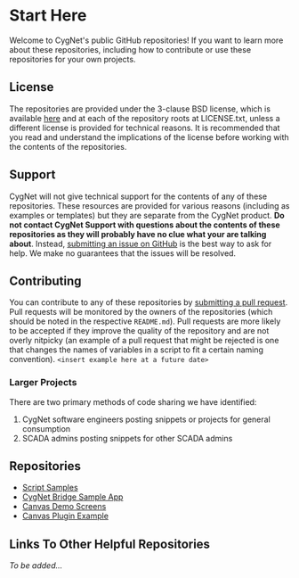 # Start Here

Welcome to CygNet's public GitHub repositories! If you want to learn more about these repositories, including how to contribute or use these repositories for your own projects.

## License

The repositories are provided under the 3-clause BSD license, which is available [here](https://opensource.org/licenses/BSD-3-Clause) and at each of the repository roots at LICENSE.txt, unless a different license is provided for technical reasons. It is recommended that you read and understand the implications of the license before working with the contents of the repositories.

## Support

CygNet will not give technical support for the contents of any of these repositories. These resources are provided for various reasons (including as examples or templates) but they are separate from the CygNet product. **Do not contact CygNet Support with questions about the contents of these repositories as they will probably have no clue what your are talking about**. Instead, [submitting an issue on GitHub](https://help.github.com/articles/creating-an-issue/) is the best way to ask for help. We make no guarantees that the issues will be resolved.

## Contributing

You can contribute to any of these repositories by [submitting a pull request](https://help.github.com/articles/creating-a-pull-request/). Pull requests will be monitored by the owners of the repositories (which should be noted in the respective `README.md`). Pull requests are more likely to be accepted if they improve the quality of the repository and are not overly nitpicky (an example of a pull request that might be rejected is one that changes the names of variables in a script to fit a certain naming convention). `<insert example here at a future date>`

### Larger Projects

There are two primary methods of code sharing we have identified:

1. CygNet software engineers posting snippets or projects for general consumption
2. SCADA admins posting snippets for other SCADA admins

## Repositories

* [Script Samples](https://github.com/cygnet-software/ScriptSamples)
* [CygNet Bridge Sample App](https://github.com/cygnet-software/CygNetBridgeSampleApp)
* [Canvas Demo Screens](https://github.com/cygnet-software/CanvasDemoScreens)
* [Canvas Plugin Example](https://github.com/cygnet-software/CanvasPluginExample)

## Links To Other Helpful Repositories

*To be added...*
